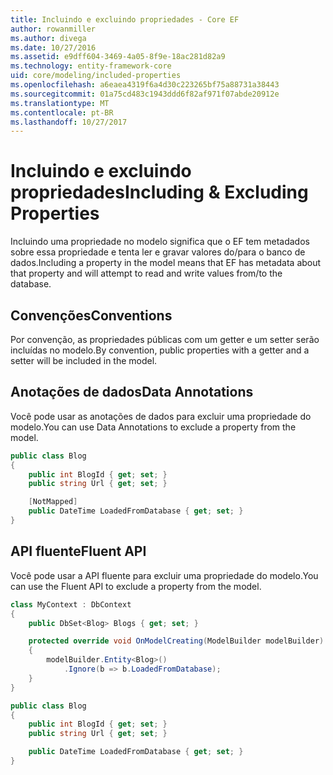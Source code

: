 ```yaml
---
title: Incluindo e excluindo propriedades - Core EF
author: rowanmiller
ms.author: divega
ms.date: 10/27/2016
ms.assetid: e9dff604-3469-4a05-8f9e-18ac281d82a9
ms.technology: entity-framework-core
uid: core/modeling/included-properties
ms.openlocfilehash: a6eaea4319f6a4d30c223265bf75a88731a38443
ms.sourcegitcommit: 01a75cd483c1943ddd6f82af971f07abde20912e
ms.translationtype: MT
ms.contentlocale: pt-BR
ms.lasthandoff: 10/27/2017
---
```

# <a name="including--excluding-properties"></a><span data-ttu-id="dcb2a-102">Incluindo e excluindo propriedades</span><span class="sxs-lookup"><span data-stu-id="dcb2a-102">Including & Excluding Properties</span></span>

<span data-ttu-id="dcb2a-103">Incluindo uma propriedade no modelo significa que o EF tem metadados sobre essa propriedade e tenta ler e gravar valores do/para o banco de dados.</span><span class="sxs-lookup"><span data-stu-id="dcb2a-103">Including a property in the model means that EF has metadata about that property and will attempt to read and write values from/to the database.</span></span>

## <a name="conventions"></a><span data-ttu-id="dcb2a-104">Convenções</span><span class="sxs-lookup"><span data-stu-id="dcb2a-104">Conventions</span></span>

<span data-ttu-id="dcb2a-105">Por convenção, as propriedades públicas com um getter e um setter serão incluídas no modelo.</span><span class="sxs-lookup"><span data-stu-id="dcb2a-105">By convention, public properties with a getter and a setter will be included in the model.</span></span>

## <a name="data-annotations"></a><span data-ttu-id="dcb2a-106">Anotações de dados</span><span class="sxs-lookup"><span data-stu-id="dcb2a-106">Data Annotations</span></span>

<span data-ttu-id="dcb2a-107">Você pode usar as anotações de dados para excluir uma propriedade do modelo.</span><span class="sxs-lookup"><span data-stu-id="dcb2a-107">You can use Data Annotations to exclude a property from the model.</span></span>

<!-- [!code-csharp[Main](samples/core/Modeling/DataAnnotations/Samples/IgnoreProperty.cs?highlight=6)] -->
``` csharp
public class Blog
{
    public int BlogId { get; set; }
    public string Url { get; set; }

    [NotMapped]
    public DateTime LoadedFromDatabase { get; set; }
}
```

## <a name="fluent-api"></a><span data-ttu-id="dcb2a-108">API fluente</span><span class="sxs-lookup"><span data-stu-id="dcb2a-108">Fluent API</span></span>

<span data-ttu-id="dcb2a-109">Você pode usar a API fluente para excluir uma propriedade do modelo.</span><span class="sxs-lookup"><span data-stu-id="dcb2a-109">You can use the Fluent API to exclude a property from the model.</span></span>

<!-- [!code-csharp[Main](samples/core/Modeling/FluentAPI/Samples/IgnoreProperty.cs?highlight=7,8)] -->
``` csharp
class MyContext : DbContext
{
    public DbSet<Blog> Blogs { get; set; }

    protected override void OnModelCreating(ModelBuilder modelBuilder)
    {
        modelBuilder.Entity<Blog>()
            .Ignore(b => b.LoadedFromDatabase);
    }
}

public class Blog
{
    public int BlogId { get; set; }
    public string Url { get; set; }

    public DateTime LoadedFromDatabase { get; set; }
}
```
